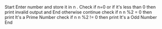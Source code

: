 Start
Enter number and store it in n .
Check if n=0 or if it's less than 0 then print invalid output and End otherwise continue
check if n  n %2 = 0 then print It's a Prime Number
check if n  n %2 != 0 then print It's a Odd Number
End
